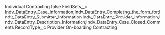 <?xml version="1.0" encoding="UTF-8"?>
<CustomMetadata xmlns="http://soap.sforce.com/2006/04/metadata" xmlns:xsi="http://www.w3.org/2001/XMLSchema-instance" xmlns:xsd="http://www.w3.org/2001/XMLSchema">
    <label>Individual Contracting</label>
    <protected>false</protected>
    <values>
        <field>FieldSets__c</field>
        <value xsi:type="xsd:string">Indv_DataEntry_Case_Information;Indv_DataEntry_Completing_the_form_for;Indv_DataEntry_Submitter_Information;Indv_DataEntry_Provider_Information;Indv_DataEntry_Description_Information;Indv_DataEntry_Case_Closed_Comments</value>
    </values>
    <values>
        <field>RecordType__c</field>
        <value xsi:type="xsd:string">Provider On-boarding Contracting</value>
    </values>
</CustomMetadata>
